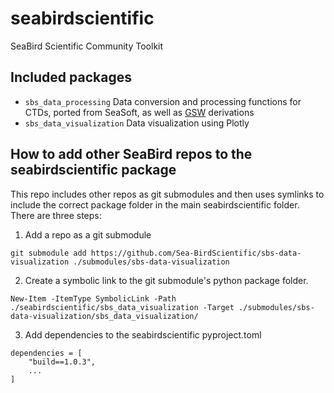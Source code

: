 # seabirdscientific
SeaBird Scientific Community Toolkit  

## Included packages
- `sbs_data_processing` Data conversion and processing functions for CTDs, ported from SeaSoft, as well as [GSW](https://github.com/TEOS-10/GSW-python) derivations
- `sbs_data_visualization` Data visualization using Plotly

## How to add other SeaBird repos to the seabirdscientific package
This repo includes other repos as git submodules and then uses symlinks to include the correct package folder in the main seabirdscientific folder.  
There are three steps:
1.  Add a repo as a git submodule
```
git submodule add https://github.com/Sea-BirdScientific/sbs-data-visualization ./submodules/sbs-data-visualization 
```

2. Create a symbolic link to the git submodule's python package folder.  
```
New-Item -ItemType SymbolicLink -Path ./seabirdscientific/sbs_data_visualization -Target ./submodules/sbs-data-visualization/sbs_data_visualization/
```

3. Add dependencies to the seabirdscientific pyproject.toml  
```
dependencies = [
    "build==1.0.3",
    ...
]
```
